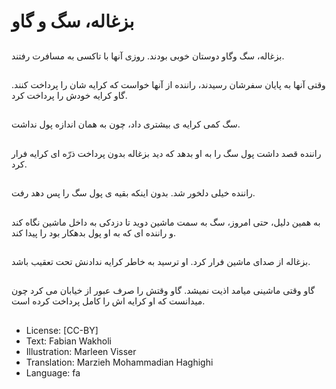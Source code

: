 # بزغاله، سگ و گاو

##
بزغاله، سگ وگاو دوستان خوبی بودند. روزی آنها با تاکسی به مسافرت رفتند.

##
وقتی آنها به پایان سفرشان رسیدند، راننده از آنها خواست که کرایه شان را پرداخت کنند. گاو کرایه خودش را پرداخت کرد.

##
سگ کمی کرایه ی بیشتری داد، چون به همان اندازه پول نداشت.

##
راننده قصد داشت پول سگ را به او بدهد که دید بزغاله بدون پرداخت ذرّه ای کرایه فرار کرد.

##
راننده خیلی دلخور شد. بدون اینکه بقیه ی پول سگ را پس دهد رفت.

##
به همین دلیل، حتی امروز، سگ به سمت ماشین دوید تا دزدکی به داخل ماشین نگاه کند و راننده ای که به او پول بدهکار بود را پیدا کند.

##
بزغاله از صدای ماشین فرار کرد. او ترسید به خاطر کرایه ندادنش تحت تعقیب باشد.

##
گاو وقتی ماشینی میامد اذیت نمیشد. گاو وقتش را صرف عبور از خیابان می کرد چون میدانست که او کرایه اش را کامل پرداخت کرده است.

##
* License: [CC-BY]
* Text: Fabian Wakholi
* Illustration: Marleen Visser
* Translation: Marzieh Mohammadian Haghighi
* Language: fa
